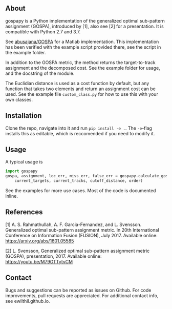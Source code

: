 ## About

gospapy is a Python implementation of the generalized optimal sub-pattern assignment (GOSPA), introduced by [1], also see [2] for a presentation. It is compatible with Python 2.7 and 3.7.

See [abusajana/GOSPA](https://github.com/abusajana/GOSPA) for a Matlab implementation. This implementation has been verified with the example script provided there, see the script in the example folder.

In addition to the GOSPA metric, the method returns the target-to-track assignment and the decomposed cost. See the example folder for usage, and the docstring of the module. 

The Euclidian distance is used as a cost function by default, but any function that takes two elements and return an assignment cost can be used. See the example file `custom_class.py` for how to use this with your own classes.

## Installation

Clone the repo, navigate into it and run `pip install -e .`. The `-e`-flag installs this as editable, which is reccomended if you need to modify it.

## Usage
A typical usage is
```Python
import gospapy
gospa, assignment, loc_err, miss_err, false_err = gospapy.calculate_gospa(
    current_targets, current_tracks, cutoff_distance, order)
```

See the examples for more use cases. Most of the code is documented inline.

## References
[1] A. S. Rahmathullah, A. F. Garcia-Fernandez, and L. Svensson. Generalized optimal sub-pattern assignment metric. In 20th International Conference on Information Fusion (FUSION), July 2017. Available online: https://arxiv.org/abs/1601.05585

[2] L. Svensson, Generalized optimal sub-pattern assignment metric (GOSPA), presentation, 2017. Available online: https://youtu.be/M79GTTytvCM

## Contact
Bugs and suggestions can be reported as issues on Github. For code improvements, pull requests are appreciated. For additional contact info, see ewilthil.github.io.
